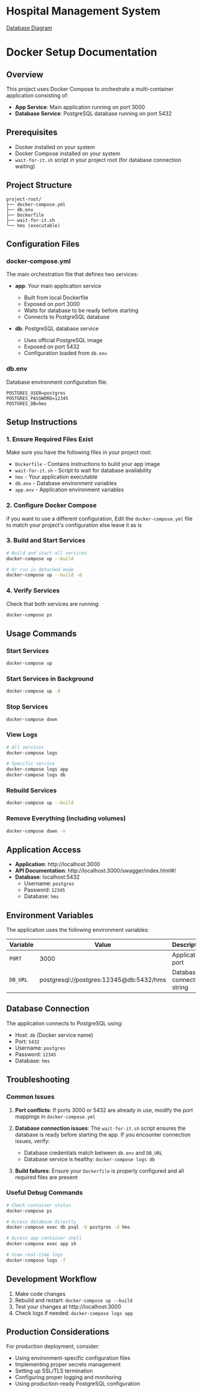 # Hospital Management System 
[Database Diagram](https://mermaid.live/edit#pako:eNqtVW1P2zAQ_isnSxMgtagvpIV8K7RojNEiaKcJVYrc-NpaS-LMdtg64L_vnJC261oYE_kQ2bnn7ux77p48sFAJZD5D3ZV8pnk8ToCezKA28FBs3DMaXXRBCri-hDG71jLmegGXuBizFeZL5-bsY-cmd054jDBy4FEiv2e4DZdyY34oLYI5N_OV2bkHWkUI-WvMev3RFezvaQwxtVIl0ti9CuwJFVql9w62hZ5KbWzgDvG3LeI7TRhzGa0fuwKDPCWP1rOcDgafe50-SBPw0Mp7d8guTnkWWR-GN6PeOnh4cdW7HXaurod3EGrkFkXA7XZ7loo_7E_jpFik3EpM7H9T8sZ6dDvDHrijBGoaTKS2a_TMMBFEECZZ_LxeURTzCB01UyxXys5Ru0WqcUpuibKBVYHhi-3EhSqxVNMgnasEX2di0-0fCRz2vg6BC6HRGILuhMQoZMijYE4tp6i6K2gFzngCE4RPt4P-KUyVBmN1FtpMo3Cl4-vBcqo0zigMkj2YLIK8y4m9c3fWc6VRzhLHHlhVTN-hFO_VRpt2gREW9iI3GDW1z19NBfpZFPFJtJzZzS4M7qWRb-_FHFOG2HHzss83Lp-7FvP-Ws1g360gzoyFOafRLHUiV5ODXSXNrxS4sm20gFnEqVXxi20iSDoTZeSLIBoAE2qZm1_C0YTgzkDvoSWFtj8-VqvqYSUsPqUsO9SUObdBS_adA42doJ5f4pfRdruQ1jt0gf_wAarVKvTzK1NZchmxi5R2-1QHKiyJvo0WNDuufBTK9SVwAwZTrul-QN8kJTEgaRy5kSH0broHLuwyxfKH4r_0FynRa_rmv1nSWIXNtBTMJy3ACotRkyDRluWzMmbkSjrLXCEE199cJZ7IJ-XJnVJx6aZVNpszf8ojQ7uCyOff8xKSn_JMZYllfr1ez2Mw_4H9pG27dXjcbhw3vJOjo1a90aywBfOrzZPaoVdreke1dsvzvHrbe6qwX3na-qHXbLUa7fpRzWvU6iftxtNvZziAnw)
# Docker Setup Documentation

## Overview

This project uses Docker Compose to orchestrate a multi-container application consisting of:
- **App Service**: Main application running on port 3000
- **Database Service**: PostgreSQL database running on port 5432

## Prerequisites

- Docker installed on your system
- Docker Compose installed on your system
- `wait-for-it.sh` script in your project root (for database connection waiting)

## Project Structure

```
project-root/
├── docker-compose.yml
├── db.env
├── Dockerfile
├── wait-for-it.sh
└── hms (executable)
```

## Configuration Files

### docker-compose.yml

The main orchestration file that defines two services:

- **app**: Your main application service
  - Built from local Dockerfile
  - Exposed on port 3000
  - Waits for database to be ready before starting
  - Connects to PostgreSQL database

- **db**: PostgreSQL database service
  - Uses official PostgreSQL image
  - Exposed on port 5432
  - Configuration loaded from `db.env`

### db.env

Database environment configuration file:
```env
POSTGRES_USER=postgres
POSTGRES_PASSWORD=12345
POSTGRES_DB=hms
```

## Setup Instructions

### 1. Ensure Required Files Exist

Make sure you have the following files in your project root:
- `Dockerfile` - Contains instructions to build your app image
- `wait-for-it.sh` - Script to wait for database availability
- `hms` - Your application executable
- `db.env` - Database environment variables
- `app.env` - Application environment variables

### 2. Configure Docker Compose

 if you want to use a different configuration, Edit the `docker-compose.yml`  file to match your project's configuration else leave it as is

### 3. Build and Start Services

```bash
# Build and start all services
docker-compose up --build

# Or run in detached mode
docker-compose up --build -d
```

### 4. Verify Services

Check that both services are running:
```bash
docker-compose ps
```

## Usage Commands

### Start Services
```bash
docker-compose up
```

### Start Services in Background
```bash
docker-compose up -d
```

### Stop Services
```bash
docker-compose down
```

### View Logs
```bash
# All services
docker-compose logs

# Specific service
docker-compose logs app
docker-compose logs db
```

### Rebuild Services
```bash
docker-compose up --build
```

### Remove Everything (including volumes)
```bash
docker-compose down -v
```

## Application Access

- **Application**: http://localhost:3000
- **API Documentation**: http://localhost:3000/swagger/index.html#/
- **Database**: localhost:5432
  - Username: `postgres`
  - Password: `12345`
  - Database: `hms`

## Environment Variables

The application uses the following environment variables:

| Variable | Value | Description |
|----------|-------|-------------|
| `PORT` | 3000 | Application port |
| `DB_URL` | postgresql://postgres:12345@db:5432/hms | Database connection string |

## Database Connection

The application connects to PostgreSQL using:
- Host: `db` (Docker service name)
- Port: `5432`
- Username: `postgres`
- Password: `12345`
- Database: `hms`

## Troubleshooting

### Common Issues

1. **Port conflicts**: If ports 3000 or 5432 are already in use, modify the port mappings in `docker-compose.yml`

2. **Database connection issues**: The `wait-for-it.sh` script ensures the database is ready before starting the app. If you encounter connection issues, verify:
   - Database credentials match between `db.env` and `DB_URL`
   - Database service is healthy: `docker-compose logs db`

3. **Build failures**: Ensure your `Dockerfile` is properly configured and all required files are present

### Useful Debug Commands

```bash
# Check container status
docker-compose ps

# Access database directly
docker-compose exec db psql -U postgres -d hms

# Access app container shell
docker-compose exec app sh

# View real-time logs
docker-compose logs -f
```

## Development Workflow

1. Make code changes
2. Rebuild and restart: `docker-compose up --build`
3. Test your changes at http://localhost:3000
4. Check logs if needed: `docker-compose logs app`

## Production Considerations

For production deployment, consider:
- Using environment-specific configuration files
- Implementing proper secrets management
- Setting up SSL/TLS termination
- Configuring proper logging and monitoring
- Using production-ready PostgreSQL configuration
